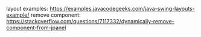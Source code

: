 layout examples: https://examples.javacodegeeks.com/java-swing-layouts-example/
remove component: https://stackoverflow.com/questions/7117332/dynamically-remove-component-from-jpanel
